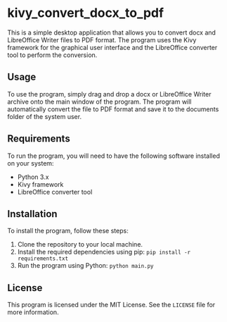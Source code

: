 # kivy_convert_docx_to_pdf

This is a simple desktop application that allows you to convert docx and LibreOffice Writer files to PDF format. The program uses the Kivy framework for the graphical user interface and the LibreOffice converter tool to perform the conversion.

## Usage

To use the program, simply drag and drop a docx or LibreOffice Writer archive onto the main window of the program. The program will automatically convert the file to PDF format and save it to the documents folder of the system user.

## Requirements

To run the program, you will need to have the following software installed on your system:

- Python 3.x
- Kivy framework
- LibreOffice converter tool

## Installation

To install the program, follow these steps:

1. Clone the repository to your local machine.
2. Install the required dependencies using pip: `pip install -r requirements.txt`
3. Run the program using Python: `python main.py`

## License

This program is licensed under the MIT License. See the `LICENSE` file for more information.
